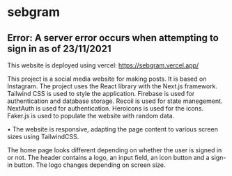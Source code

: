 # sebgram

## Error: A server error occurs when attempting to sign in as of 23/11/2021

This website is deployed using vercel: https://sebgram.vercel.app/

This project is a social media website for making posts. It is based on Instagram. The project uses the React library with the Next.js framework. Tailwind CSS is used to style the application. Firebase is used for authentication and database storage. Recoil is used for state manegement. NextAuth is used for authentication. Heroicons is used for the icons. Faker.js is used to populate the website with random data.

• The website is responsive, adapting the page content to various screen sizes using TailwindCSS.

The home page looks different depending on whether the user is signed in or not.
The header contains a logo, an input field, an icon button and a sign-in button. The logo changes depending on screen size.
